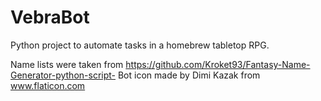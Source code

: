 # VebraBot
Python project to automate tasks in a homebrew tabletop RPG.

Name lists were taken from https://github.com/Kroket93/Fantasy-Name-Generator-python-script-
Bot icon made by Dimi Kazak from www.flaticon.com